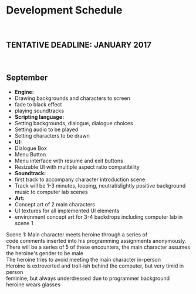 <h1>Development Schedule</h1>
<br>
<h2><b>TENTATIVE DEADLINE: JANUARY 2017</b></h2>
<br>
<h2><b>September</b></h2>
<ul><li><b>Engine:</b></li>
	<li>Drawing backgrounds and characters to screen</li>
	<li>fade to black effect</li>
	<li>playing soundtracks</li>
	<li><b>Scripting language:</b></li>
	<li>Setting backgrounds, dialogue, dialogue choices</li>
	<li>Setting audio to be played</li>
	<li>Setting characters to be drawn</li>
	<li><b>UI:</b></li>
	<li>Dialogue Box</li>
	<li>Menu Button</li>
	<li>Menu interface with resume and exit buttons</li>
	<li>Resizable UI with multiple aspect ratio compatibility</li>
	<li><b>Soundtrack: </b></li>
	<li>first track to accompany character introduction scene</li>
	<li>Track will be 1-3 minutes, looping, neutral/slightly positive background music to computer lab scenes</li>
	<li><b>Art:</b></li>
	<li>Concept art of 2 main characters</li>
	<li>UI textures for all implemented UI elements</li>
	<li>environment concept art for 3-4 backdrops including computer lab in scene 1</li>
</ul>
<p>Scene 1: Main character meets heroine through a series of<br>
 code comments inserted into his programming assignments anonymously.<br>
 There will be a series of 5 of these encounters, the main character assumes<br>
 the heroine's gender to be male<br>
 The heroine tries to avoid meeting the main character in-person<br>
 Heroine is extroverted and troll-ish behind the computer, but very timid in person<br>
 feminine, but always underdressed due to programmer background<br>
 heroine wears glasses<br>
 </p>
